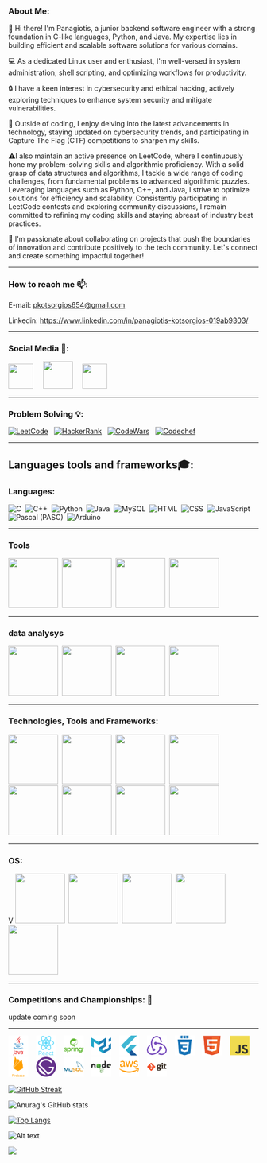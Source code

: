 
### About Me:




👋 Hi there! I'm Panagiotis, a junior backend software engineer with a strong foundation in C-like languages, 
Python, and Java. My expertise lies in building efficient and scalable software solutions for various domains.

💻 As a dedicated Linux user and enthusiast, I'm well-versed in system administration,
shell scripting, and optimizing workflows for productivity.

🔒 I have a keen interest in cybersecurity and ethical hacking, 
actively exploring techniques to enhance system security and mitigate vulnerabilities.

🚀 Outside of coding, I enjoy delving into the latest advancements in technology, staying updated on cybersecurity trends,
and participating in Capture The Flag (CTF) competitions to sharpen my skills.

⚠️I also maintain an active presence on LeetCode, where I continuously hone my problem-solving skills and algorithmic proficiency.
With a solid grasp of data structures and algorithms, I tackle a wide range of coding challenges, from fundamental
problems to advanced algorithmic puzzles. 
Leveraging languages such as Python, C++, and Java, I strive to optimize solutions for efficiency and scalability. 
Consistently participating in LeetCode contests and exploring community discussions, I remain committed to refining my coding skills and 
staying abreast of industry best practices. 

🌟 I'm passionate about collaborating on projects that push the boundaries of innovation and contribute positively to the tech community.
Let's connect and create something impactful together!


---




### How to reach me 📫:




E-mail: pkotsorgios654@gmail.com

Linkedin: https://www.linkedin.com/in/panagiotis-kotsorgios-019ab9303/

---




### Social Media 📡:




<a href="https://www.instagram.com/panagiotis_ko_?igsh=MwpzeW96Y25jbXBkNA=="><img src="https://github.com/PanagiotisKots/Personal/blob/main/insta.svg" width="50" height="50"></a>&nbsp;&nbsp;&nbsp;&nbsp;
<a href="https://www.youtube.com/channel/UCI1xEf0nqYKSUW0RldEkw9Q"><img src="https://github.com/PanagiotisKots/Personal/blob/main/youtube-svgrepo-com.svg" width="60" height="55"></a>&nbsp;&nbsp;&nbsp;&nbsp;
<a href="https://www.linkedin.com/in/panagiotis-kotsorgios-019ab9303/"><img src="https://github.com/PanagiotisKots/Personal/blob/main/linkedin.svg" width="50" height="50"></a>

---






<h3>Problem Solving 💡:</h3>




<a href="https://leetcode.com/Panagiotis_Kotsorgios/"><img src="https://github.com/PanagiotisKots/Personal/blob/main/leet.svg" alt="LeetCode" width="50" height="50"></a>&nbsp;&nbsp;
<a href="https://www.hackerrank.com/profile/pkotsorgios654"><img src="https://github.com/PanagiotisKots/Personal/blob/main/hackerrank.svg" alt="HackerRank" width="50" height="50"></a>&nbsp;&nbsp;
<a href="https://www.codewars.com/users/Panagiotis_Kotsorgios"><img src="https://github.com/PanagiotisKots/Personal/blob/main/codewars-svgrepo-com.svg" alt="CodeWars" width="50" height="50"></a>&nbsp;&nbsp;
<a href="https://www.codechef.com/users/pkotsorgios654"><img src="https://github.com/PanagiotisKots/Personal/blob/main/codechef.svg" alt="Codechef" width="50" height="50"></a>



---

<h2>Languages tools and frameworks🎓:</h2>







<h3>Languages:</h3>

<img src="https://github.com/PanagiotisKots/Personal/raw/main/c.svg" alt="C" width="70" height="70">&nbsp;
<img src="https://github.com/PanagiotisKots/Personal/raw/main/cpp.svg" alt="C++" width="70" height="70">&nbsp;
<img src="https://github.com/PanagiotisKots/Personal/raw/main/python.svg" alt="Python" width="75" height="75">&nbsp;
<img src="https://github.com/PanagiotisKots/Personal/raw/main/java.svg" alt="Java" width="80" height="80">&nbsp;
<img src="https://github.com/PanagiotisKots/Personal/blob/main/mysql-logo-svgrepo-com.svg" alt="MySQL" width="70" height="70">&nbsp;
<img src="https://github.com/PanagiotisKots/Personal/blob/main/html.svg" alt="HTML" width="70" height="70">&nbsp;
<img src="https://github.com/PanagiotisKots/Personal/blob/main/css.svg" alt="CSS" width="70" height="70">&nbsp;
<img src="https://github.com/PanagiotisKots/Personal/blob/main/javascript-1.svg" alt="JavaScript" width="70" height="70">&nbsp;
<img src="https://github.com/PanagiotisKots/Personal/blob/main/Pascal%20(PASC).svg" alt="Pascal (PASC)" width="70" height="70">&nbsp;
<img src="https://github.com/PanagiotisKots/Personal/blob/main/arduino.svg" alt="Arduino" width="70" height="70">



---



<h3>Tools</h3>

<img src="https://github.com/PanagiotisKots/Personal/blob/main/vscode.svg" width="100" height="100">&nbsp;
<img src="https://github.com/PanagiotisKots/Personal/blob/main/intelli.svg" width="100" height="100">&nbsp;
<img src="https://github.com/PanagiotisKots/Personal/blob/main/dev.webp" width="100" height="100">&nbsp;
<img src="https://github.com/PanagiotisKots/Personal/blob/main/git.png" width="100" height="100">


---



### data analysys 




<img src="https://github.com/PanagiotisKots/Personal/blob/main/node.svg" width="100" height="100">&nbsp;
<img src="https://github.com/PanagiotisKots/Personal/blob/main/mysql-logo-svgrepo-com.svg" width="100" height="100">&nbsp;
<img src="https://github.com/PanagiotisKots/Personal/blob/main/sqllite.svg" width="100" height="100">&nbsp;
<img src="https://github.com/PanagiotisKots/Personal/blob/main/postgres.png" width="100" height="100">


---



<h3>Technologies, Tools and Frameworks:</h3>

<img src="https://github.com/PanagiotisKots/Personal/blob/main/boost.png" width="100" height="100">&nbsp;
<img src="https://github.com/PanagiotisKots/Personal/blob/main/django.jpg" width="100" height="100">&nbsp;
<img src="https://github.com/PanagiotisKots/Personal/blob/main/flask.png" width="100" height="100">&nbsp;
<img src="https://github.com/PanagiotisKots/Personal/blob/main/opencv.webp" width="100" height="100">&nbsp;
<img src="https://github.com/PanagiotisKots/Personal/blob/main/openssl.png" width="100" height="100">&nbsp;
<img src="https://github.com/PanagiotisKots/Personal/blob/main/pytorch.png" width="100" height="100">&nbsp;
<img src="https://github.com/PanagiotisKots/Personal/blob/main/qt.png" width="100" height="100">&nbsp;
<img src="https://github.com/PanagiotisKots/Personal/blob/main/virtualbox.jpg" width="100" height="100">



---



<h3>OS:</h3>




V&nbsp;<img src="https://github.com/PanagiotisKots/Personal/blob/main/arch.svg" width="100" height="100">&nbsp;
<img src="https://github.com/PanagiotisKots/Personal/blob/main/kali.svg" width="100" height="100">&nbsp;
<img src="https://github.com/PanagiotisKots/Personal/blob/main/ubuntu.svg" width="100" height="100">&nbsp;
<img src="https://github.com/PanagiotisKots/Personal/blob/main/linux.svg" width="100" height="100">&nbsp;
<img src="https://github.com/PanagiotisKots/Personal/blob/main/windows.svg" width="100" height="100">





---




<h3>Competitions and Championships: 🥇</h3>

update coming soon


---



<div>
  <img src="https://github.com/devicons/devicon/blob/master/icons/java/java-original-wordmark.svg" title="Java" alt="Java" width="40" height="40"/>&nbsp;&nbsp;&nbsp;
  <img src="https://github.com/devicons/devicon/blob/master/icons/react/react-original-wordmark.svg" title="React" alt="React" width="40" height="40"/>&nbsp;&nbsp;&nbsp;
  <img src="https://github.com/devicons/devicon/blob/master/icons/spring/spring-original-wordmark.svg" title="Spring" alt="Spring" width="40" height="40"/>&nbsp;&nbsp;&nbsp;
  <img src="https://github.com/devicons/devicon/blob/master/icons/materialui/materialui-original.svg" title="Material UI" alt="Material UI" width="40" height="40"/>&nbsp;&nbsp;&nbsp;
  <img src="https://github.com/devicons/devicon/blob/master/icons/flutter/flutter-original.svg" title="Flutter" alt="Flutter" width="40" height="40"/>&nbsp;&nbsp;&nbsp;
  <img src="https://github.com/devicons/devicon/blob/master/icons/redux/redux-original.svg" title="Redux" alt="Redux " width="40" height="40"/>&nbsp;&nbsp;&nbsp;
  <img src="https://github.com/devicons/devicon/blob/master/icons/css3/css3-plain-wordmark.svg"  title="CSS3" alt="CSS" width="40" height="40"/>&nbsp;&nbsp;&nbsp;
  <img src="https://github.com/devicons/devicon/blob/master/icons/html5/html5-original.svg" title="HTML5" alt="HTML" width="40" height="40"/>&nbsp;&nbsp;&nbsp;
  <img src="https://github.com/devicons/devicon/blob/master/icons/javascript/javascript-original.svg" title="JavaScript" alt="JavaScript" width="40" height="40"/>&nbsp;&nbsp;&nbsp;
  <img src="https://github.com/devicons/devicon/blob/master/icons/firebase/firebase-plain-wordmark.svg" title="Firebase" alt="Firebase" width="40" height="40"/>&nbsp;&nbsp;&nbsp;
  <img src="https://github.com/devicons/devicon/blob/master/icons/gatsby/gatsby-original.svg" title="Gatsby"  alt="Gatsby" width="40" height="40"/>&nbsp;&nbsp;&nbsp;
  <img src="https://github.com/devicons/devicon/blob/master/icons/mysql/mysql-original-wordmark.svg" title="MySQL"  alt="MySQL" width="40" height="40"/>&nbsp;&nbsp;&nbsp;
  <img src="https://github.com/devicons/devicon/blob/master/icons/nodejs/nodejs-original-wordmark.svg" title="NodeJS" alt="NodeJS" width="40" height="40"/>&nbsp;&nbsp;&nbsp;
  <img src="https://github.com/devicons/devicon/blob/master/icons/amazonwebservices/amazonwebservices-plain-wordmark.svg" title="AWS" alt="AWS" width="40" height="40"/>&nbsp;&nbsp;&nbsp;
  <img src="https://github.com/devicons/devicon/blob/master/icons/git/git-original-wordmark.svg" title="Git" **alt="Git" width="40" height="40"/>
</div>




[![GitHub Streak](https://streak-stats.demolab.com/?user=PanagiotisKots&theme=dark&background=000000)](https://git.io/streak-stats)




![Anurag's GitHub stats](https://github-readme-stats.vercel.app/api?username=PanagiotisKots&show_icons=true&theme=radical)


[![Top Langs](https://github-readme-stats.vercel.app/api/top-langs/?username=PanagiotisKots&layout=compact&theme=vision-friendly-dark)](https://github.com/anuraghazra/github-readme-stats)



![Alt text](https://github.com/PanagiotisKots/Personal/blob/main/snake.svg)

  

![](https://komarev.com/ghpvc/?username=PanagiotisKots&color=red&style=for-the-badge)









